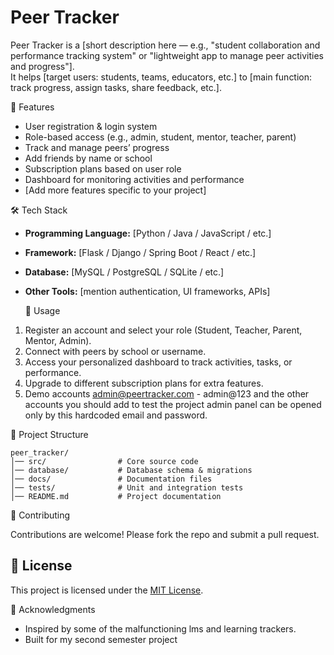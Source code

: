 
# Peer Tracker  

Peer Tracker is a [short description here — e.g., "student collaboration and performance tracking system" or "lightweight app to manage peer activities and progress"].  
It helps [target users: students, teams, educators, etc.] to [main function: track progress, assign tasks, share feedback, etc.].  



🚀 Features
- User registration & login system  
- Role-based access (e.g., admin, student, mentor, teacher, parent)  
- Track and manage peers’ progress  
- Add friends by name or school  
- Subscription plans based on user role  
- Dashboard for monitoring activities and performance  
- [Add more features specific to your project]  


🛠️ Tech Stack
- **Programming Language:** [Python / Java / JavaScript / etc.]  
- **Framework:** [Flask / Django / Spring Boot / React / etc.]  
- **Database:** [MySQL / PostgreSQL / SQLite / etc.]  
- **Other Tools:** [mention authentication, UI frameworks, APIs]  


  📖 Usage

1. Register an account and select your role (Student, Teacher, Parent, Mentor, Admin).
2. Connect with peers by school or username.
3. Access your personalized dashboard to track activities, tasks, or performance.
4. Upgrade to different subscription plans for extra features.
5. Demo accounts
   admin@peertracker.com - admin@123
and the other accounts you should add to test the project admin panel can be opened only by this hardcoded email and password. 


📂 Project Structure

```
peer_tracker/
│── src/                # Core source code
│── database/           # Database schema & migrations
│── docs/               # Documentation files
│── tests/              # Unit and integration tests
│── README.md           # Project documentation
```


🤝 Contributing

Contributions are welcome! Please fork the repo and submit a pull request.


## 📜 License

This project is licensed under the [MIT License](LICENSE).

🙌 Acknowledgments

* Inspired by some of the malfunctioning lms and learning trackers.
* Built for my second semester project


